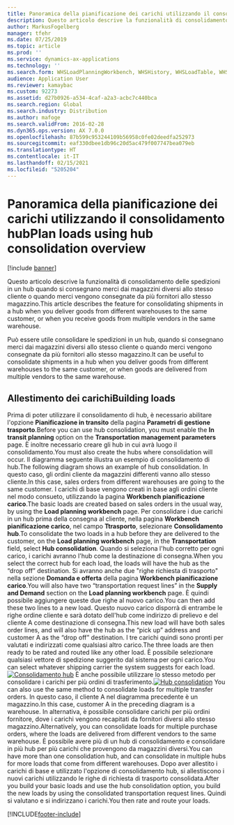 ```yaml
---
title: Panoramica della pianificazione dei carichi utilizzando il consolidamento hub
description: Questo articolo descrive la funzionalità di consolidamento delle spedizioni in un hub quando si consegnano merci dai magazzini diversi allo stesso cliente o quando merci vengono consegnate da più fornitori allo stesso magazzino.
author: MarkusFogelberg
manager: tfehr
ms.date: 07/25/2019
ms.topic: article
ms.prod: ''
ms.service: dynamics-ax-applications
ms.technology: ''
ms.search.form: WHSLoadPlanningWorkbench, WHSHistory, WHSLoadTable, WHSLoadPlanningListPage, TMSParameters
audience: Application User
ms.reviewer: kamaybac
ms.custom: 92273
ms.assetid: d27b0926-a534-4caf-a2a3-acbc7c440bca
ms.search.region: Global
ms.search.industry: Distribution
ms.author: mafoge
ms.search.validFrom: 2016-02-28
ms.dyn365.ops.version: AX 7.0.0
ms.openlocfilehash: 87b599c953244109b56958c0fe02deedfa252973
ms.sourcegitcommit: eaf330dbee1db96c20d5ac479f007747bea079eb
ms.translationtype: HT
ms.contentlocale: it-IT
ms.lasthandoff: 02/15/2021
ms.locfileid: "5205204"
---
```

# <a name="plan-loads-using-hub-consolidation-overview"></a><span data-ttu-id="4c6ef-103">Panoramica della pianificazione dei carichi utilizzando il consolidamento hub</span><span class="sxs-lookup"><span data-stu-id="4c6ef-103">Plan loads using hub consolidation overview</span></span>

[!include [banner](../includes/banner.md)]

<span data-ttu-id="4c6ef-104">Questo articolo descrive la funzionalità di consolidamento delle spedizioni in un hub quando si consegnano merci dai magazzini diversi allo stesso cliente o quando merci vengono consegnate da più fornitori allo stesso magazzino.</span><span class="sxs-lookup"><span data-stu-id="4c6ef-104">This article describes the feature for consolidating shipments in a hub when you deliver goods from different warehouses to the same customer, or when you receive goods from multiple vendors in the same warehouse.</span></span>

<span data-ttu-id="4c6ef-105">Può essere utile consolidare le spedizioni in un hub, quando si consegnano merci dai magazzini diversi allo stesso cliente o quando merci vengono consegnate da più fornitori allo stesso magazzino.</span><span class="sxs-lookup"><span data-stu-id="4c6ef-105">It can be useful to consolidate shipments in a hub when you deliver goods from different warehouses to the same customer, or when goods are delivered from multiple vendors to the same warehouse.</span></span>

## <a name="building-loads"></a><span data-ttu-id="4c6ef-106">Allestimento dei carichi</span><span class="sxs-lookup"><span data-stu-id="4c6ef-106">Building loads</span></span>
<span data-ttu-id="4c6ef-107">Prima di poter utilizzare il consolidamento di hub, è necessario abilitare l'opzione **Pianificazione in transito** della pagina **Parametri di gestione trasporto**.</span><span class="sxs-lookup"><span data-stu-id="4c6ef-107">Before you can use hub consolidation, you must enable the **In transit planning** option on the **Transportation management parameters** page.</span></span> <span data-ttu-id="4c6ef-108">È inoltre necessario creare gli hub in cui avrà luogo il consolidamento.</span><span class="sxs-lookup"><span data-stu-id="4c6ef-108">You must also create the hubs where consolidation will occur.</span></span> <span data-ttu-id="4c6ef-109">Il diagramma seguente illustra un esempio di consolidamento di hub.</span><span class="sxs-lookup"><span data-stu-id="4c6ef-109">The following diagram shows an example of hub consolidation.</span></span> <span data-ttu-id="4c6ef-110">In questo caso, gli ordini cliente da magazzini differenti vanno allo stesso cliente.</span><span class="sxs-lookup"><span data-stu-id="4c6ef-110">In this case, sales orders from different warehouses are going to the same customer.</span></span> <span data-ttu-id="4c6ef-111">I carichi di base vengono creati in base agli ordini cliente nel modo consueto, utilizzando la pagina **Workbench pianificazione carico**.</span><span class="sxs-lookup"><span data-stu-id="4c6ef-111">The basic loads are created based on sales orders in the usual way, by using the **Load planning workbench** page.</span></span> <span data-ttu-id="4c6ef-112">Per consolidare i due carichi in un hub prima della consegna al cliente, nella pagina **Workbench pianificazione carico**, nel campo **Ttrasporto**, selezionare **Consolidamento hub**.</span><span class="sxs-lookup"><span data-stu-id="4c6ef-112">To consolidate the two loads in a hub before they are delivered to the customer, on the **Load planning workbench** page, in the **Transportation** field, select **Hub consolidation**.</span></span> <span data-ttu-id="4c6ef-113">Quando si seleziona l'hub corretto per ogni carico, i carichi avranno l'hub come la destinazione di consegna.</span><span class="sxs-lookup"><span data-stu-id="4c6ef-113">When you select the correct hub for each load, the loads will have the hub as the “drop off” destination.</span></span> <span data-ttu-id="4c6ef-114">Si avranno anche due "righe richiesta di trasporto" nella sezione **Domanda e offerta** della pagina **Workbench pianificazione carico**.</span><span class="sxs-lookup"><span data-stu-id="4c6ef-114">You will also have two “transportation request lines” in the **Supply and Demand** section on the **Load planning workbench** page.</span></span> <span data-ttu-id="4c6ef-115">È quindi possibile aggiungere queste due righe al nuovo carico.</span><span class="sxs-lookup"><span data-stu-id="4c6ef-115">You can then add these two lines to a new load.</span></span> <span data-ttu-id="4c6ef-116">Questo nuovo carico disporrà di entrambe le righe ordine cliente e sarà dotato dell'hub come indirizzo di prelievo e del cliente A come destinazione di consegna.</span><span class="sxs-lookup"><span data-stu-id="4c6ef-116">This new load will have both sales order lines, and will also have the hub as the “pick up” address and customer A as the “drop off” destination.</span></span> <span data-ttu-id="4c6ef-117">I tre carichi quindi sono pronti per valutati e indirizzati come qualsiasi altro carico.</span><span class="sxs-lookup"><span data-stu-id="4c6ef-117">The three loads are then ready to be rated and routed like any other load.</span></span> <span data-ttu-id="4c6ef-118">È possibile selezionare qualsiasi vettore di spedizione suggerito dal sistema per ogni carico.</span><span class="sxs-lookup"><span data-stu-id="4c6ef-118">You can select whatever shipping carrier the system suggests for each load.</span></span> <span data-ttu-id="4c6ef-119">[![Consolidamento hub](./media/hubconsol.jpg)](./media/hubconsol.jpg) È anche possibile utilizzare lo stesso metodo per consolidare i carichi per più ordini di trasferimento.</span><span class="sxs-lookup"><span data-stu-id="4c6ef-119">[![Hub consolidation](./media/hubconsol.jpg)](./media/hubconsol.jpg) You can also use the same method to consolidate loads for multiple transfer orders.</span></span> <span data-ttu-id="4c6ef-120">In questo caso, il cliente A nel diagramma precedente è un magazzino.</span><span class="sxs-lookup"><span data-stu-id="4c6ef-120">In this case, customer A in the preceding diagram is a warehouse.</span></span> <span data-ttu-id="4c6ef-121">In alternativa, è possibile consolidare carichi per più ordini fornitore, dove i carichi vengono recapitati da fornitori diversi allo stesso magazzino.</span><span class="sxs-lookup"><span data-stu-id="4c6ef-121">Alternatively, you can consolidate loads for multiple purchase orders, where the loads are delivered from different vendors to the same warehouse.</span></span> <span data-ttu-id="4c6ef-122">È possibile avere più di un hub di consolidamento e consolidare in più hub per più carichi che provengono da magazzini diversi.</span><span class="sxs-lookup"><span data-stu-id="4c6ef-122">You can have more than one consolidation hub, and can consolidate in multiple hubs for more loads that come from different warehouses.</span></span> <span data-ttu-id="4c6ef-123">Dopo aver allestito i carichi di base e utilizzato l'opzione di consolidamento hub, si allestiscono i nuovi carichi utilizzando le righe di richiesta di trasporto consolidata.</span><span class="sxs-lookup"><span data-stu-id="4c6ef-123">After you build your basic loads and use the hub consolidation option, you build the new loads by using the consolidated transportation request lines.</span></span> <span data-ttu-id="4c6ef-124">Quindi si valutano e si indirizzano i carichi.</span><span class="sxs-lookup"><span data-stu-id="4c6ef-124">You then rate and route your loads.</span></span>





[!INCLUDE[footer-include](../../includes/footer-banner.md)]